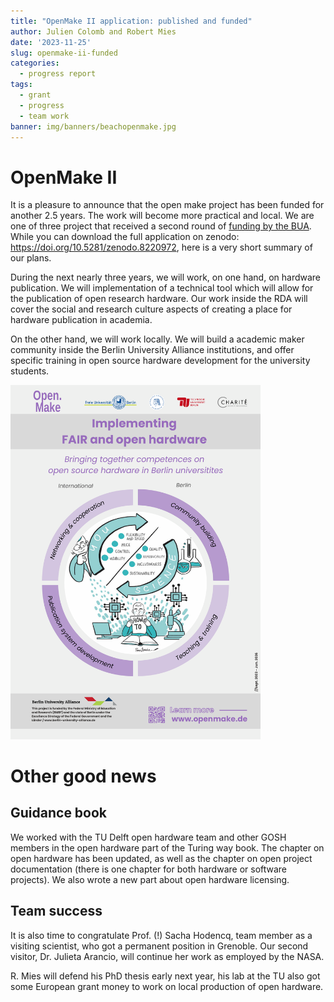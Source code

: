 ```yaml
---
title: "OpenMake II application: published and funded"
author: Julien Colomb and Robert Mies
date: '2023-11-25'
slug: openmake-ii-funded
categories:
  - progress report
tags:
  - grant
  - progress
  - team work
banner: img/banners/beachopenmake.jpg
---
```


# OpenMake II

It is a pleasure to announce that the open make project has been funded for another 2.5 years. The work will become more practical and local.
We are one of three project that received a second round of [funding by the BUA]( https://www.berlin-university-alliance.de/en/commitments/research-quality/forschung/index.html?ts=1690359598). 
While you can download the full application on zenodo: https://doi.org/10.5281/zenodo.8220972, here is a very short summary of our plans.

During the next nearly three years, we will work, on one hand, on hardware publication.
We will implementation of a technical tool which will allow for the publication of open research hardware.
Our work inside the RDA will cover the social and research culture aspects of creating a place for hardware publication in academia.

On the other hand, we will work locally. 
We will build a academic maker community inside the Berlin University Alliance institutions, and offer specific training in  open source hardware development for the university students.

<img src="images/OPEN.MAKE II Poster.pdf" alt="Visual poster of the Open Make project plan. Four working packages are indicated around a figure of the Turing way book representing reasons to open the hardware creation work in academia." width="400px"/>

# Other good news

## Guidance book

We worked with the TU Delft open hardware team and other GOSH members in the open hardware part of the Turing way book.
The chapter on open hardware has been updated, as well as the chapter on open project documentation (there is one chapter for both hardware or software projects). 
We also wrote a new part about open hardware licensing.

## Team success

It is also time to congratulate Prof. (!) Sacha Hodencq, team member as a visiting scientist, who got a permanent position in Grenoble. 
Our second visitor, Dr. Julieta Arancio, will continue her work as employed by the NASA.

R. Mies will defend his PhD thesis early next year, his lab at the TU also got some European grant money to work on local production of open hardware. 


